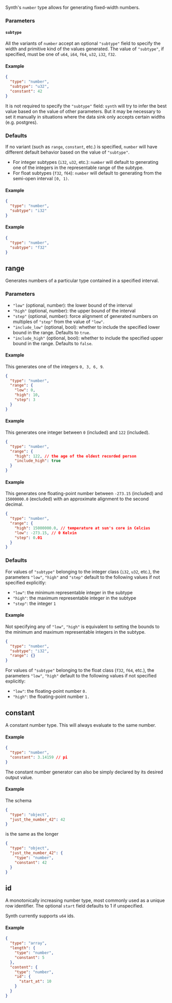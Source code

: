 Synth's `number` type allows for generating fixed-width numbers.

### Parameters

#### `subtype`

All the variants of `number` accept an optional `"subtype"` field to specify
the width and primitive kind of the values generated. The value of `"subtype"`,
if specified, must be one of `u64`, `i64`, `f64`, `u32`, `i32`, `f32`.

#### Example

```json synth
{
  "type": "number",
  "subtype": "u32",
  "constant": 42
}
```

It is not required to specify the `"subtype"` field: `synth` will try to infer
the best value based on the value of other parameters. But it may be necessary
to set it manually in situations where the data sink only accepts certain
widths (e.g. postgres).

### Defaults

If no variant (such as `range`, `constant`, etc.) is specified, `number`
will have different default behavior based on the value of `"subtype"`.

- For integer subtypes (`i32`, `u32`, etc.): `number` will default to generating one of the integers in the
  representable range of the subtype.
- For float subtypes (`f32`, `f64`): `number` will default to generating from the semi-open interval `[0, 1)`.

#### Example

```json synth
{
  "type": "number",
  "subtype": "i32"
}
```

#### Example

```json synth
{
  "type": "number",
  "subtype": "f32"
}
```

## range

Generates numbers of a particular type contained in a specified interval.

### Parameters

- `"low"` (optional, number): the lower bound of the interval
- `"high"` (optional, number): the upper bound of the interval
- `"step"` (optional, number): force alignment of generated numbers on multiples
  of `"step"` from the value of `"low"`.
- `"include_low"` (optional, bool): whether to include the specified lower bound
  in the range. Defaults to `true`.
- `"include_high"` (optional, bool): whether to include the specified upper
  bound in the range. Defaults to `false`.

#### Example

This generates one of the integers `0, 3, 6, 9`.

```json synth
{
  "type": "number",
  "range": {
    "low": 0,
    "high": 10,
    "step": 3
  }
}
```

#### Example

This generates one integer between `0` (included) and `122` (included).

```json synth
{
  "type": "number",
  "range": {
    "high": 122, // the age of the oldest recorded person
    "include_high": true
  }
}
```

#### Example

This generates one floating-point number between `-273.15` (included)
and `15000000.0` (excluded) with an approximate alignment to the second decimal.

```json synth
{
  "type": "number",
  "range": {
    "high": 15000000.0, // temperature at sun's core in Celcius
    "low": -273.15, // 0 Kelvin
    "step": 0.01
  }
}
```

### Defaults

For values of `"subtype"` belonging to the integer class (`i32`, `u32`, etc.),
the parameters `"low"`, `"high"` and `"step"` default to the following values if
not specified explicitly:

- `"low"`: the minimum representable integer in the subtype
- `"high"`: the maximum representable integer in the subtype
- `"step"`: the integer `1`

#### Example

Not specifying any of `"low"`, `"high"` is equivalent to setting the bounds to
the minimum and maximum representable integers in the subtype.

```json synth
{
  "type": "number",
  "subtype": "i32",
  "range": {}
}
```

For values of `"subtype"` belonging to the float class (`f32`, `f64`, etc.), the
parameters `"low"`, `"high"` default to the following values if not specified
explicitly:

- `"low"`: the floating-point number `0.`
- `"high"`: the floating-point number `1.`

## constant

A constant number type. This will always evaluate to the same number.

#### Example

```json synth
{
  "type": "number",
  "constant": 3.14159 // pi
}
```

The constant number generator can also be simply declared by its desired output value.

#### Example

The schema

```json synth
{
  "type": "object",
  "just_the_number_42": 42
}
```

is the same as the longer

```json synth
{
  "type": "object",
  "just_the_number_42": {
    "type": "number",
    "constant": 42
  }
}
```

## id

A monotonically increasing number type, most commonly used as a unique row identifier. The optional `start` field
defaults to 1 if unspecified.

Synth currently supports `u64` ids.

#### Example

```json synth
{
  "type": "array",
  "length": {
    "type": "number",
    "constant": 5
  },
  "content": {
    "type": "number",
    "id": {
      "start_at": 10
    }
  }
}
```
